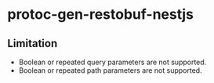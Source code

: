 # protoc-gen-restobuf-nestjs

## Limitation

- Boolean or repeated query parameters are not supported.
- Boolean or repeated path parameters are not supported.
